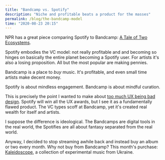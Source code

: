 ```yaml
---
title: "Bandcamp vs. Spotify"
description: "Niche and profitable beats a product for the masses"
permalink: /blog/the-bandcamp-model 
time: "2020-08-23 20:15"
--- 
```


NPR has a great piece comparing Spotify to Bandcamp: [A Tale of Two Ecosystems](https://www.npr.org/2020/08/19/903547253/a-tale-of-two-ecosystems-on-bandcamp-spotify-and-the-wide-open-future). 

Spotify embodies the VC model: not really profitable and and becoming so hinges on basically the entire planet becoming a Spotify user. For artists it's also a losing proposition. All but the most popular are making pennies. 

Bandcamp is a place to *buy* music. It's profitable, and even small time artists make decent money. 

Spotify is about mindless engagement. Bandcamp is about mindful curation. 

This is precisely the point I wanted to make about [too much UX being bad design](/blog/product-design). Spotify will win all the UX awards, but I see it as a fundamentally flawed product. The VC types scoff at Bandcamp, yet it's created real wealth for itself and artists. 

I suppose the difference is ideological. The Bandcamps are digital tools in the real world, the Spotifies are all about fantasy separated from the real world. 

Anyway, I decided to stop streaming awhile back and instead buy an album or two every month. Why not buy from Bandcamp? This month's purchase: [Kaleidoscope](https://flamingpines.bandcamp.com/album/kaleidoscope), a collection of experimental music from Ukraine.  
 
